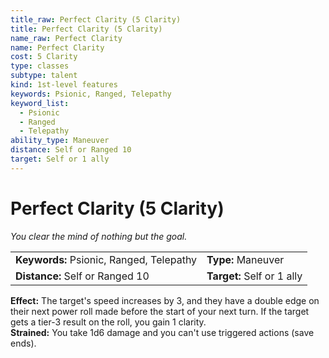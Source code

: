 ```yaml
---
title_raw: Perfect Clarity (5 Clarity)
title: Perfect Clarity (5 Clarity)
name_raw: Perfect Clarity
name: Perfect Clarity
cost: 5 Clarity
type: classes
subtype: talent
kind: 1st-level features
keywords: Psionic, Ranged, Telepathy
keyword_list:
  - Psionic
  - Ranged
  - Telepathy
ability_type: Maneuver
distance: Self or Ranged 10
target: Self or 1 ally
---
```


# Perfect Clarity (5 Clarity)

*You clear the mind of nothing but the goal.*

|                                          |                            |
| :--------------------------------------- | :------------------------- |
| **Keywords:** Psionic, Ranged, Telepathy | **Type:** Maneuver         |
| **Distance:** Self or Ranged 10          | **Target:** Self or 1 ally |

**Effect:** The target's speed increases by 3, and they have a double edge on their next power roll made before the start of your next turn. If the target gets a tier-3 result on the roll, you gain 1 clarity.\
**Strained:** You take 1d6 damage and you can't use triggered actions (save ends).
